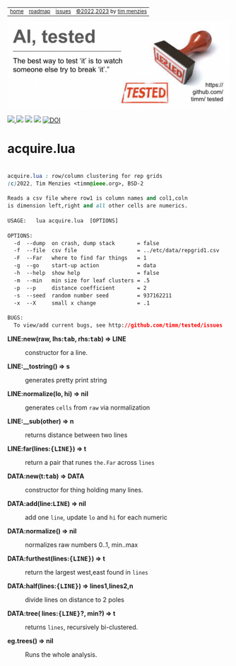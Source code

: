 <small><p>&nbsp;
<a name=top></a>
<table><tr>
<td><a href="/README.md#top">home</a>
<td><a href="/ROADMAP.md">roadmap</a>
<td><a href="http:github.com/timm/tested/issues">issues</a>
<td> <a href="/LICENSE.md">&copy;2022,2023</a> by <a href="http://menzies.us">tim menzies</a>
</tr></table></small>
<img  align=center width=600 src="/docs/img/banner.png"></p>
<p> <img src="https://img.shields.io/badge/task-ai-blueviolet"><a
href="https://github.com/timm/tested/actions/workflows/tests.yml"> <img 
 src="https://github.com/timm/tested/actions/workflows/tests.yml/badge.svg"></a> <img 
 src="https://img.shields.io/badge/language-lua-orange"> <img 
 src="https://img.shields.io/badge/purpose-teaching-yellow"> <a 
 href="https://zenodo.org/badge/latestdoi/569981645"> <img 
 src="https://zenodo.org/badge/569981645.svg" alt="DOI"></a></p>


# acquire.lua

```css

acquire.lua : row/column clustering for rep grids
(c)2022, Tim Menzies <timm@ieee.org>, BSD-2 

Reads a csv file where row1 is column names and col1,coln
is dimension left,right and all other cells are numerics.

USAGE:   lua acquire.lua  [OPTIONS]

OPTIONS:
  -d  --dump  on crash, dump stack       = false
  -f  --file  csv file                   = ../etc/data/repgrid1.csv
  -F  --Far   where to find far things   = 1
  -g  --go    start-up action            = data
  -h  --help  show help                  = false
  -m  --min   min size for leaf clusters = .5
  -p  --p     distance coefficient       = 2
  -s  --seed  random number seed         = 937162211
  -x  --X     small x change             = .1

BUGS:
  To view/add current bugs, see http://github.com/timm/tested/issues

```
 

<dl>
<dt><b> LINE:new(raw, lhs:<tt>tab</tt>, rhs:<tt>tab</tt>) &rArr;  LINE </b></dt><dd>

 constructor for a line.

</dd>
<dt><b> LINE:__tostring() &rArr;  s </b></dt><dd>

 generates pretty print string

</dd>
<dt><b> LINE:normalize(lo, hi) &rArr;  nil </b></dt><dd>

 generates `cells` from `raw` via normalization

</dd>
<dt><b> LINE:__sub(other) &rArr;  n </b></dt><dd>

 returns distance between two lines

</dd>
<dt><b> LINE:far(lines:<tt>{LINE}</tt>) &rArr;  t </b></dt><dd>

 return a pair that runes `the.Far` across `lines`

</dd>
<dt><b> DATA:new(t:<tt>tab</tt>) &rArr;  DATA </b></dt><dd>

 constructor for thing holding many lines.

</dd>
<dt><b> DATA:add(line:<tt>LINE</tt>) &rArr;  nil </b></dt><dd>

 add one `line`, update `lo` and `hi` for each numeric

</dd>
<dt><b> DATA:normalize() &rArr;  nil </b></dt><dd>

 normalizes raw numbers 0..1, min..max

</dd>
<dt><b> DATA:furthest(lines:<tt>{LINE}</tt>) &rArr;  t </b></dt><dd>

 return the largest west,east found in `lines`

</dd>
<dt><b> DATA:half(lines:<tt>{LINE}</tt>) &rArr;  lines1,lines2,n </b></dt><dd>

 divide lines on distance to 2 poles

</dd>
<dt><b> DATA:tree(  lines:<tt>{LINE}</tt>?, min?) &rArr;  t </b></dt><dd>

 returns `lines`, recursively bi-clustered.

</dd>
<dt><b> eg.trees() &rArr;  nil </b></dt><dd>

 Runs the whole analysis.

</dd>
</dl>

